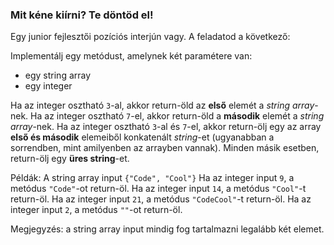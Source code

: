 ### Mit kéne kiírni? Te döntöd el!

Egy junior fejlesztői pozíciós interjún vagy. A feladatod a következő:

Implementálj egy metódust, amelynek két paramétere van:

- egy string array
- egy integer

Ha az integer osztható `3`-al, akkor return-öld az **első** elemét a _string array_-nek.
Ha az integer osztható `7`-el, akkor return-öld a **második** elemét a _string array_-nek.
Ha az integer osztható `3`-al és `7`-el, akkor return-ölj egy az array **első és második** elemeiből konkatenált _string_-et (ugyanabban a sorrendben, mint amilyenben az arrayben vannak).
Minden másik esetben, return-ölj egy **üres string**-et.

Példák:
A string array input `{"Code", "Cool"}`
Ha az integer input `9`, a metódus `"Code"`-ot return-öl.
Ha az integer input `14`, a metódus `"Cool"`-t return-öl.
Ha az integer input `21`, a metódus `"CodeCool"`-t return-öl.
Ha az integer input `2`, a metódus `""`-ot return-öl.

Megjegyzés: a string array input mindig fog tartalmazni legalább két elemet.